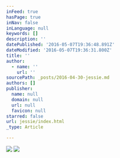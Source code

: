 ```yaml
---
inFeed: true
hasPage: true
inNav: false
inLanguage: null
keywords: []
description: ''
datePublished: '2016-05-07T19:36:48.891Z'
dateModified: '2016-05-07T19:36:31.800Z'
title: ''
author:
  - name: ''
    url: ''
sourcePath: _posts/2016-04-30-jessie.md
authors: []
publisher:
  name: null
  domain: null
  url: null
  favicon: null
starred: false
url: jessie/index.html
_type: Article

---
```

![](https://s3-us-west-2.amazonaws.com/the-grid-img/p/dc52e55d72e03616f3f35b9d90d8b1d6a7252e73.png)
![](https://s3-us-west-2.amazonaws.com/the-grid-img/p/eac88ac60769528695780a0540d94be0931edd6a.jpg)